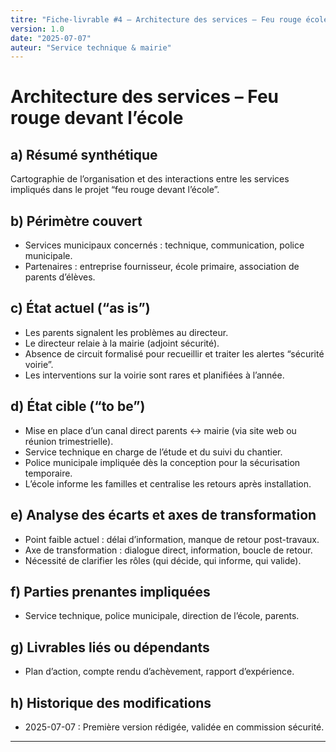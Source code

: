 ```yaml
---
titre: "Fiche-livrable #4 – Architecture des services – Feu rouge école"
version: 1.0
date: "2025-07-07"
auteur: "Service technique & mairie"
---
```


# Architecture des services – Feu rouge devant l’école

## a) Résumé synthétique

Cartographie de l’organisation et des interactions entre les services impliqués dans le projet “feu rouge devant l’école”.

## b) Périmètre couvert

- Services municipaux concernés : technique, communication, police municipale.
- Partenaires : entreprise fournisseur, école primaire, association de parents d’élèves.

## c) État actuel (“as is”)

- Les parents signalent les problèmes au directeur.
- Le directeur relaie à la mairie (adjoint sécurité).
- Absence de circuit formalisé pour recueillir et traiter les alertes “sécurité voirie”.
- Les interventions sur la voirie sont rares et planifiées à l’année.

## d) État cible (“to be”)

- Mise en place d’un canal direct parents <-> mairie (via site web ou réunion trimestrielle).
- Service technique en charge de l’étude et du suivi du chantier.
- Police municipale impliquée dès la conception pour la sécurisation temporaire.
- L’école informe les familles et centralise les retours après installation.

## e) Analyse des écarts et axes de transformation

- Point faible actuel : délai d’information, manque de retour post-travaux.
- Axe de transformation : dialogue direct, information, boucle de retour.
- Nécessité de clarifier les rôles (qui décide, qui informe, qui valide).

## f) Parties prenantes impliquées

- Service technique, police municipale, direction de l’école, parents.

## g) Livrables liés ou dépendants

- Plan d’action, compte rendu d’achèvement, rapport d’expérience.

## h) Historique des modifications

- 2025-07-07 : Première version rédigée, validée en commission sécurité.

---
